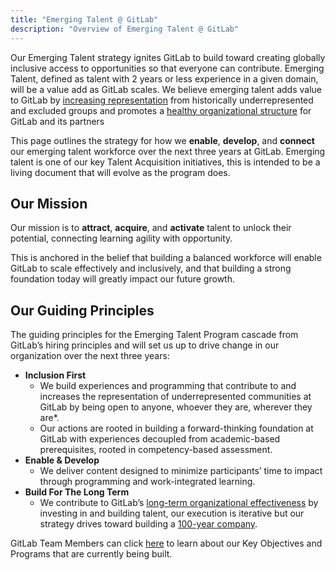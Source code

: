 ```yaml
---
title: "Emerging Talent @ GitLab"
description: "Overview of Emerging Talent @ GitLab"
---
```


Our Emerging Talent strategy ignites GitLab to build toward creating globally inclusive access to opportunities so that everyone can contribute. Emerging Talent, defined as talent with 2 years or less experience in a given domain, will be a value add as GitLab scales. We believe emerging talent adds value to GitLab by [increasing representation](https://joinhandshake.com/blog/employers/diversity-and-inclusion-7-essential-early-talent-recruiting-strategies/) from historically underrepresented and excluded groups and promotes a [healthy organizational structure](https://journals.sagepub.com/doi/10.1177/0146167219842867) for GitLab and its partners

This page outlines the strategy for how we **enable**, **develop**, and **connect** our emerging talent workforce over the next three years at GitLab. Emerging talent is one of our key Talent Acquisition initiatives, this is intended to be a living document that will evolve as the program does.

## Our Mission

Our mission is to **attract**, **acquire**, and **activate** talent to unlock their potential, connecting learning agility with opportunity.

This is anchored in the belief that building a balanced workforce will enable GitLab to scale effectively and inclusively, and that building a strong foundation today will greatly impact our future growth.

## Our Guiding Principles

The guiding principles for the Emerging Talent Program cascade from GitLab’s hiring principles and will set us up to drive change in our organization over the next three years:

- **Inclusion First**
    - We build experiences and programming that contribute to and increases the representation of underrepresented communities at GitLab by being open to anyone, whoever they are, wherever they are*.
    - Our actions are rooted in building a forward-thinking foundation at GitLab with experiences decoupled from academic-based prerequisites, rooted in competency-based assessment.
- **Enable & Develop**
    - We deliver content designed to minimize participants’ time to impact through programming and work-integrated learning.
- **Build For The Long Term**
    - We contribute to GitLab’s [long-term organizational effectiveness](https://dorieclark.com/longgame/) by investing in and building talent, our execution is iterative but our strategy drives toward building a [100-year company](https://bigthink.com/articles/how-to-build-the-100-year-company/).

GitLab Team Members can click [here](https://docs.google.com/document/d/1zBV-94eNXVZI3Opp4U196viqVQBI9ZedGPmCTme4YJM/edit#heading=h.end9bv3ja91m) to learn about our Key Objectives and Programs that are currently being built.
